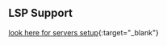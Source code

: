 ## LSP Support

[look here for servers setup](https://github.com/neovim/nvim-lspconfig/blob/master/doc/server_configurations.md){:target="_blank"}
